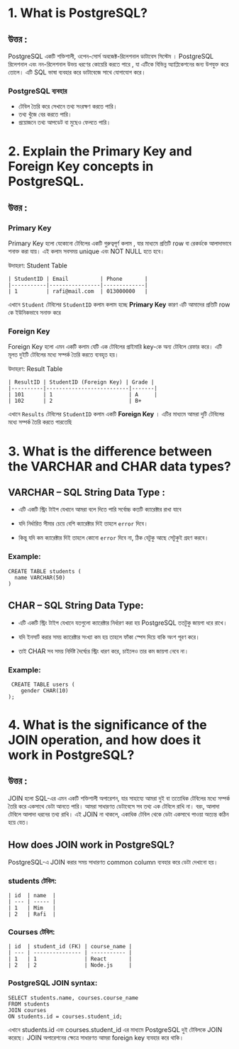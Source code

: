 # 1. What is PostgreSQL?

## উত্তর :

PostgreSQL একটি শক্তিশালী, ওপেন-সোর্স অবজেক্ট-রিলেশনাল ডাটাবেস সিস্টেম । PostgreSQL রিলেশনাল এবং নন-রিলেশনাল উভয় ধরণের কোয়েরি করতে পারে , যা এটিকে বিভিন্ন অ্যাপ্লিকেশনের জন্য উপযুক্ত করে তোলে। এটি SQL ভাষা ব্যবহার করে ডাটাবেজে সাথে যোগাযোগ করে।

### PostgreSQL ব্যবহার

- টেবিল তৈরি করে সেখানে তথ্য সংরক্ষণ করতে পারি।
- তথ্য খুঁজে বের করতে পারি।
- প্রয়োজনে তথ্য আপডেট বা মুছেও ফেলতে পারি।

# 2. Explain the Primary Key and Foreign Key concepts in PostgreSQL.

## উত্তর :

### Primary Key

Primary Key হলো যেকোনো টেবিলের একটি গুরুত্বপূর্ণ কলাম , যার মাধ্যমে প্রতিটি row বা রেকর্ডকে আলাদাভাবে শনাক্ত করা যায়। এই কলাম সবসময় unique এবং NOT NULL হতে হবে।

উদাহরণ: Student Table

```
| StudentID | Email          | Phone       |
|-----------|----------------|-------------|
| 1         | rafi@mail.com  | 013000000   |
```

এখানে `Student` টেবিলের `StudentID` কলাম কলাম হচ্ছে **Primary Key** কারণ এটি আমাদের প্রতিটি row কে ইউনিকভাবে সনাক্ত করে

### Foreign Key

Foreign Key হলো এমন একটি কলাম যেটি এক টেবিলের প্রাইমারি key-কে অন্য টেবিলে রেফার করে। এটি মূলত দুইটি টেবিলের মধ্যে সম্পর্ক তৈরি করতে ব্যবহৃত হয়।

উদাহরণ: Result Table

```
| ResultID | StudentID (Foreign Key) | Grade |
|----------|--------------------------|-------|
| 101      | 1                        | A     |
| 102      | 2                        | B+
```

এখানে `Results` টেবিলের `StudentID` কলাম একটি **Foreign Key** । এটির মাধ্যমে আমরা দুটি টেবিলের মধ্যে সম্পর্ক তৈরি করতে পারতেছি

# 3. What is the difference between the VARCHAR and CHAR data types?

## VARCHAR – SQL String Data Type :

- এটি একটি স্ট্রিং টাইপ যেখানে আমরা বলে দিতে পারি সর্বোচ্চ কতটি ক্যারেক্টার রাখা যাবে

- যদি নির্ধারিত সীমার চেয়ে বেশি ক্যারেক্টার দিই তাহলে `error` দিবে।

- কিন্তু যদি কম ক্যারেক্টার দিই তাহলে কোনো `error` দিবে না, ঠিক যেটুকু আছে সেটুকুই গ্রহণ করবে।

### Example:

```
CREATE TABLE students (
  name VARCHAR(50)
)
```

## CHAR – SQL String Data Type:

- এটি একটি স্ট্রিং টাইপ যেখানে যতগুলো ক্যারেক্টার নির্ধারণ করা হয় PostgreSQL ততটুকু জায়গা ধরে রাখে।

- যদি ইনসার্ট করার সময় ক্যারেক্টার সংখ্যা কম হয় তাহলে ফাঁকা স্পেস দিয়ে বাকি অংশ পূরণ করে।

- তাই CHAR সব সময় নির্দিষ্ট দৈর্ঘ্যের স্ট্রিং ধারণ করে, চাইলেও তার কম জায়গা নেবে না।

### Example:

```
 CREATE TABLE users (
    gender CHAR(10)
);

```

# 4. What is the significance of the JOIN operation, and how does it work in PostgreSQL?

## উত্তর :

JOIN হলো SQL-এর এমন একটি শক্তিশালী অপারেশন, যার সাহায্যে আমরা দুই বা ততোধিক টেবিলের মধ্যে সম্পর্ক তৈরি করে একসাথে ডেটা আনতে পারি। আমরা সাধারণত ডেটাবেসে সব তথ্য এক টেবিলে রাখি না। বরং, আলাদা টেবিলে আলাদা ধরনের তথ্য রাখি। এই JOIN না থাকলে, একাধিক টেবিল থেকে ডেটা একসাথে পাওয়া অত্যন্ত কঠিন হয়ে যেত।

## How does JOIN work in PostgreSQL?

PostgreSQL-এ JOIN করার সময় সাধারণত common column ব্যবহার করে ডেটা দেখানো হয়।

### students টেবিল:

```
| id  | name  |
| --- | ----- |
| 1   | Mim   |
| 2   | Rafi  |
```

### Courses টেবিল:

```
| id  | student_id (FK) | course_name |
| --- | --------------- | ----------- |
| 1   | 1               | React       |
| 2   | 2               | Node.js     |
```

### PostgreSQL JOIN syntax:

```
SELECT students.name, courses.course_name
FROM students
JOIN courses
ON students.id = courses.student_id;
```

এখানে students.id এবং courses.student_id এর মাধ্যমে PostgreSQL দুই টেবিলকে JOIN করেছে। JOIN অপারেশনের ক্ষেত্রে সাধারণত আমরা foreign key ব্যবহার করে থাকি।
